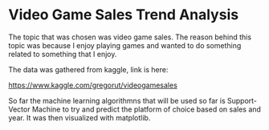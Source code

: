 # Video Game Sales Trend Analysis

The topic that was chosen was video game sales. The reason behind this topic was because I enjoy playing games and wanted to do something related to something that I enjoy. 

The data was gathered from kaggle, link is here:

https://www.kaggle.com/gregorut/videogamesales

So far the machine learning algorithmns that will be used so far is Support-Vector Machine to try and predict the platform of choice based on sales and year. It was then visualized with matplotlib. 



